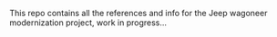 This repo contains all the references and info for the Jeep wagoneer modernization project, work in progress...